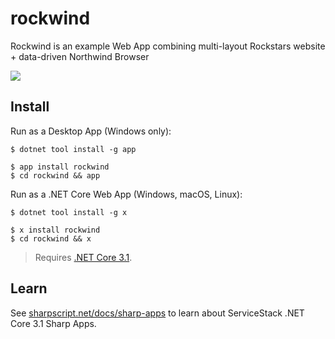 # rockwind

Rockwind is an example Web App combining multi-layout Rockstars website + data-driven Northwind Browser

[![](https://raw.githubusercontent.com/ServiceStack/sharpscript/master/src/wwwroot/assets/img/screenshots/rockwind.png)](http://rockwind-sqlite.web-app.io)

## Install

Run as a Desktop App (Windows only):

    $ dotnet tool install -g app

    $ app install rockwind
    $ cd rockwind && app

Run as a .NET Core Web App (Windows, macOS, Linux):

    $ dotnet tool install -g x

    $ x install rockwind
    $ cd rockwind && x

> Requires [.NET Core 3.1](https://www.microsoft.com/net/download/dotnet-core/3.1).

## Learn

See [sharpscript.net/docs/sharp-apps](http://sharpscript.net/docs/sharp-apps) to learn about ServiceStack .NET Core 3.1 Sharp Apps.
